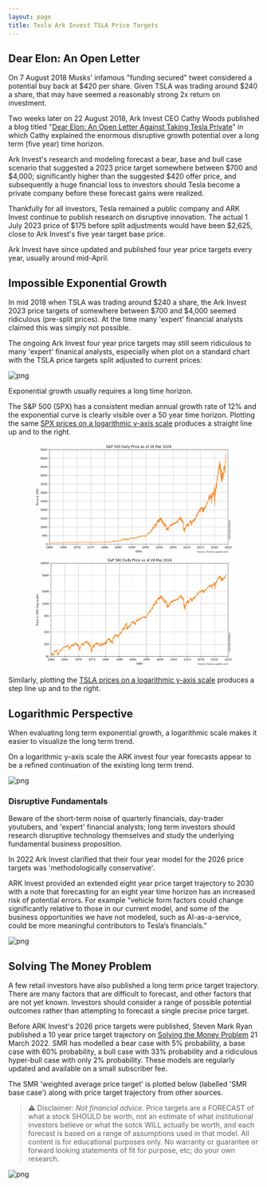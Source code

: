 ```yaml
---
layout: page
title: Tesla Ark Invest TSLA Price Targets
---
```


## Dear Elon: An Open Letter

On 7 August 2018 Musks' infamous "funding secured" tweet considered a potential buy back at $420 per share. Given TSLA was trading around $240 a share, that may have seemed a reasonably strong 2x return on investment. 

Two weeks later on 22 August 2018, Ark Invest CEO Cathy Woods published a blog titled "[Dear Elon: An Open Letter Against Taking Tesla Private](https://ark-invest.com/articles/analyst-research/tesla-private/)" in which Cathy explained the enormous disruptive growth potential over a long term (five year) time horizon.

Ark Invest's research and modeling forecast a bear, base and bull case scenario that suggested a 2023 price target somewhere between $700 and $4,000; significantly higher than the suggested $420 offer price, and subsequently a huge financial loss to investors should Tesla become a private company before these forecast gains were realized.

Thankfully for all investors, Tesla remained a public company and ARK Invest continue to publish research on disruptive innovation. The actual 1 July 2023 price of $175 before split adjustments would have been $2,625, close to Ark Invest's five year target base price.

Ark Invest have since updated and published four year price targets every year, usually around mid-April.

## Impossible Exponential Growth

In mid 2018 when TSLA was trading around $240 a share, the Ark Invest 2023 price targets of somewhere between $700 and $4,000 seemed ridiculous (pre-split prices). At the time many 'expert' financial analysts claimed this was simply not possible.

The ongoing Ark Invest four year price targets may still seem ridiculous to many 'expert' finanical analysts, especially when plot on a standard chart with the TSLA price targets split adjusted to current prices:


    
![png](images/tsla-and-targets_10_0.png)
    


Exponential growth usually requires a long time horizon. 

The S&P 500 (SPX) has a consistent median annual growth rate of 12% and the exponential curve is clearly visible over a 50 year time horizon. Plotting the same [SPX prices on a logarithmic y-axis scale](spx-prices.html) produces a straight line up and to the right. 

<a href="spx-prices.md" style="text-align: center; display: block"><img src="images/spx-prices_5_0.png" width="400"/> <img src="images/spx-prices_7_0.png" width="400"/></a>

Similarly, plotting the [TSLA prices on a logarithmic y-axis scale](tsla-prices.html) produces a step line up and to the right. 

## Logarithmic Perspective

When evaluating long term exponential growth, a logarithmic scale makes it easier to visualize the long term trend.

On a logarithmic y-axis scale the ARK invest four year forecasts appear to be a refined continuation of the existing long term trend.


    
![png](images/tsla-and-targets_14_0.png)
    


### Disruptive Fundamentals

Beware of the short-term noise of quarterly financials, day-trader youtubers, and 'expert' financial analysts; long term investors should research disruptive technology themselves and study the underlying fundamental business proposition.

In 2022 Ark Invest clarified that their four year model for the 2026 price targets was 'methodologically conservative'. 

ARK Invest provided an extended eight year price target trajectory to 2030 with a note that forecasting for an eight year time horizon has an increased risk of potential errors. For example "vehicle form factors could change significantly relative to those in our current model, and some of the business opportunities we have not modeled, such as AI-as-a-service, could be more meaningful contributors to Tesla’s financials."


    
![png](images/tsla-and-targets_17_0.png)
    


## Solving The Money Problem

A few retail investors have also published a long term price target trajectory. There are many factors that are difficult to forecast, and other factors that are not yet known. Investors should consider a range of possible potential outcomes rather than attempting to forecast a single precise price target.

Before ARK Invest's 2026 price targets were published, Steven Mark Ryan published a 10 year price target trajectory on [Solving the Money Problem](https://www.youtube.com/watch?v=W0OKbs_N51A) 21 March 2022. SMR has modelled a bear case with 5% probability, a base case with 60% probability, a bull case with 33% probability and a ridiculous hyper-bull case with only 2% probability. These models are regularly updated and available on a small subscriber fee. 

The SMR 'weighted average price target' is plotted below (labelled 'SMR base case') along with price target trajectory from other sources.

> ⚠ Disclaimer: _Not financial advice._ Price targets are a FORECAST of what a stock SHOULD be worth, not an estimate of what institutional investors believe or what the sotck WILL actually be worth, and each forecast is based on a range of assumptions used in that model. All content is for educational purposes only. No warranty or guarantee or forward looking statements of fit for purpose, etc;
do your own research.


    
![png](images/tsla-and-targets_19_0.png)
    

